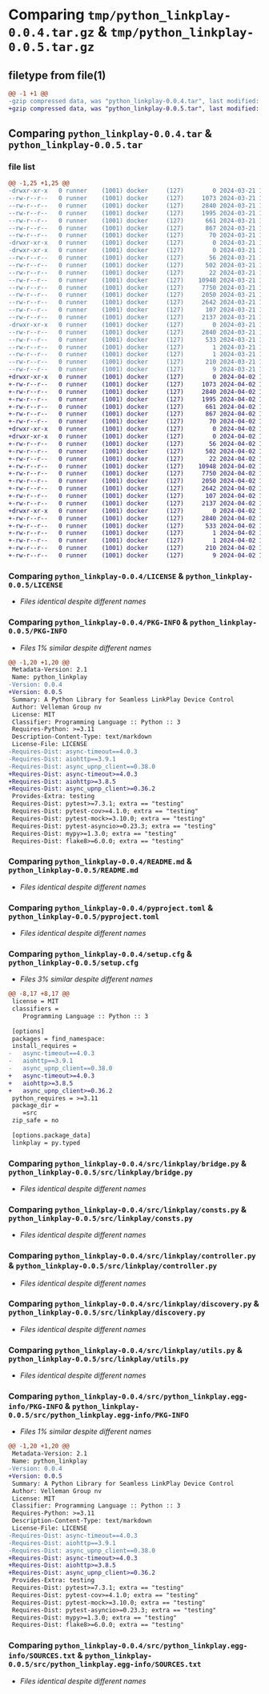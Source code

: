 # Comparing `tmp/python_linkplay-0.0.4.tar.gz` & `tmp/python_linkplay-0.0.5.tar.gz`

## filetype from file(1)

```diff
@@ -1 +1 @@
-gzip compressed data, was "python_linkplay-0.0.4.tar", last modified: Thu Mar 21 10:53:21 2024, max compression
+gzip compressed data, was "python_linkplay-0.0.5.tar", last modified: Tue Apr  2 12:26:12 2024, max compression
```

## Comparing `python_linkplay-0.0.4.tar` & `python_linkplay-0.0.5.tar`

### file list

```diff
@@ -1,25 +1,25 @@
-drwxr-xr-x   0 runner    (1001) docker     (127)        0 2024-03-21 10:53:21.446751 python_linkplay-0.0.4/
--rw-r--r--   0 runner    (1001) docker     (127)     1073 2024-03-21 10:53:17.000000 python_linkplay-0.0.4/LICENSE
--rw-r--r--   0 runner    (1001) docker     (127)     2840 2024-03-21 10:53:21.446751 python_linkplay-0.0.4/PKG-INFO
--rw-r--r--   0 runner    (1001) docker     (127)     1995 2024-03-21 10:53:17.000000 python_linkplay-0.0.4/README.md
--rw-r--r--   0 runner    (1001) docker     (127)      661 2024-03-21 10:53:17.000000 python_linkplay-0.0.4/pyproject.toml
--rw-r--r--   0 runner    (1001) docker     (127)      867 2024-03-21 10:53:21.446751 python_linkplay-0.0.4/setup.cfg
--rw-r--r--   0 runner    (1001) docker     (127)       70 2024-03-21 10:53:17.000000 python_linkplay-0.0.4/setup.py
-drwxr-xr-x   0 runner    (1001) docker     (127)        0 2024-03-21 10:53:21.438751 python_linkplay-0.0.4/src/
-drwxr-xr-x   0 runner    (1001) docker     (127)        0 2024-03-21 10:53:21.442751 python_linkplay-0.0.4/src/linkplay/
--rw-r--r--   0 runner    (1001) docker     (127)       56 2024-03-21 10:53:17.000000 python_linkplay-0.0.4/src/linkplay/__init__.py
--rw-r--r--   0 runner    (1001) docker     (127)      502 2024-03-21 10:53:17.000000 python_linkplay-0.0.4/src/linkplay/__main__.py
--rw-r--r--   0 runner    (1001) docker     (127)       22 2024-03-21 10:53:17.000000 python_linkplay-0.0.4/src/linkplay/__version__.py
--rw-r--r--   0 runner    (1001) docker     (127)    10948 2024-03-21 10:53:17.000000 python_linkplay-0.0.4/src/linkplay/bridge.py
--rw-r--r--   0 runner    (1001) docker     (127)     7750 2024-03-21 10:53:17.000000 python_linkplay-0.0.4/src/linkplay/consts.py
--rw-r--r--   0 runner    (1001) docker     (127)     2050 2024-03-21 10:53:17.000000 python_linkplay-0.0.4/src/linkplay/controller.py
--rw-r--r--   0 runner    (1001) docker     (127)     2642 2024-03-21 10:53:17.000000 python_linkplay-0.0.4/src/linkplay/discovery.py
--rw-r--r--   0 runner    (1001) docker     (127)      107 2024-03-21 10:53:17.000000 python_linkplay-0.0.4/src/linkplay/exceptions.py
--rw-r--r--   0 runner    (1001) docker     (127)     2137 2024-03-21 10:53:17.000000 python_linkplay-0.0.4/src/linkplay/utils.py
-drwxr-xr-x   0 runner    (1001) docker     (127)        0 2024-03-21 10:53:21.442751 python_linkplay-0.0.4/src/python_linkplay.egg-info/
--rw-r--r--   0 runner    (1001) docker     (127)     2840 2024-03-21 10:53:21.000000 python_linkplay-0.0.4/src/python_linkplay.egg-info/PKG-INFO
--rw-r--r--   0 runner    (1001) docker     (127)      533 2024-03-21 10:53:21.000000 python_linkplay-0.0.4/src/python_linkplay.egg-info/SOURCES.txt
--rw-r--r--   0 runner    (1001) docker     (127)        1 2024-03-21 10:53:21.000000 python_linkplay-0.0.4/src/python_linkplay.egg-info/dependency_links.txt
--rw-r--r--   0 runner    (1001) docker     (127)        1 2024-03-21 10:53:21.000000 python_linkplay-0.0.4/src/python_linkplay.egg-info/not-zip-safe
--rw-r--r--   0 runner    (1001) docker     (127)      210 2024-03-21 10:53:21.000000 python_linkplay-0.0.4/src/python_linkplay.egg-info/requires.txt
--rw-r--r--   0 runner    (1001) docker     (127)        9 2024-03-21 10:53:21.000000 python_linkplay-0.0.4/src/python_linkplay.egg-info/top_level.txt
+drwxr-xr-x   0 runner    (1001) docker     (127)        0 2024-04-02 12:26:12.514842 python_linkplay-0.0.5/
+-rw-r--r--   0 runner    (1001) docker     (127)     1073 2024-04-02 12:26:08.000000 python_linkplay-0.0.5/LICENSE
+-rw-r--r--   0 runner    (1001) docker     (127)     2840 2024-04-02 12:26:12.510842 python_linkplay-0.0.5/PKG-INFO
+-rw-r--r--   0 runner    (1001) docker     (127)     1995 2024-04-02 12:26:08.000000 python_linkplay-0.0.5/README.md
+-rw-r--r--   0 runner    (1001) docker     (127)      661 2024-04-02 12:26:08.000000 python_linkplay-0.0.5/pyproject.toml
+-rw-r--r--   0 runner    (1001) docker     (127)      867 2024-04-02 12:26:12.514842 python_linkplay-0.0.5/setup.cfg
+-rw-r--r--   0 runner    (1001) docker     (127)       70 2024-04-02 12:26:08.000000 python_linkplay-0.0.5/setup.py
+drwxr-xr-x   0 runner    (1001) docker     (127)        0 2024-04-02 12:26:12.506842 python_linkplay-0.0.5/src/
+drwxr-xr-x   0 runner    (1001) docker     (127)        0 2024-04-02 12:26:12.510842 python_linkplay-0.0.5/src/linkplay/
+-rw-r--r--   0 runner    (1001) docker     (127)       56 2024-04-02 12:26:08.000000 python_linkplay-0.0.5/src/linkplay/__init__.py
+-rw-r--r--   0 runner    (1001) docker     (127)      502 2024-04-02 12:26:08.000000 python_linkplay-0.0.5/src/linkplay/__main__.py
+-rw-r--r--   0 runner    (1001) docker     (127)       22 2024-04-02 12:26:08.000000 python_linkplay-0.0.5/src/linkplay/__version__.py
+-rw-r--r--   0 runner    (1001) docker     (127)    10948 2024-04-02 12:26:08.000000 python_linkplay-0.0.5/src/linkplay/bridge.py
+-rw-r--r--   0 runner    (1001) docker     (127)     7750 2024-04-02 12:26:08.000000 python_linkplay-0.0.5/src/linkplay/consts.py
+-rw-r--r--   0 runner    (1001) docker     (127)     2050 2024-04-02 12:26:08.000000 python_linkplay-0.0.5/src/linkplay/controller.py
+-rw-r--r--   0 runner    (1001) docker     (127)     2642 2024-04-02 12:26:08.000000 python_linkplay-0.0.5/src/linkplay/discovery.py
+-rw-r--r--   0 runner    (1001) docker     (127)      107 2024-04-02 12:26:08.000000 python_linkplay-0.0.5/src/linkplay/exceptions.py
+-rw-r--r--   0 runner    (1001) docker     (127)     2137 2024-04-02 12:26:08.000000 python_linkplay-0.0.5/src/linkplay/utils.py
+drwxr-xr-x   0 runner    (1001) docker     (127)        0 2024-04-02 12:26:12.510842 python_linkplay-0.0.5/src/python_linkplay.egg-info/
+-rw-r--r--   0 runner    (1001) docker     (127)     2840 2024-04-02 12:26:12.000000 python_linkplay-0.0.5/src/python_linkplay.egg-info/PKG-INFO
+-rw-r--r--   0 runner    (1001) docker     (127)      533 2024-04-02 12:26:12.000000 python_linkplay-0.0.5/src/python_linkplay.egg-info/SOURCES.txt
+-rw-r--r--   0 runner    (1001) docker     (127)        1 2024-04-02 12:26:12.000000 python_linkplay-0.0.5/src/python_linkplay.egg-info/dependency_links.txt
+-rw-r--r--   0 runner    (1001) docker     (127)        1 2024-04-02 12:26:12.000000 python_linkplay-0.0.5/src/python_linkplay.egg-info/not-zip-safe
+-rw-r--r--   0 runner    (1001) docker     (127)      210 2024-04-02 12:26:12.000000 python_linkplay-0.0.5/src/python_linkplay.egg-info/requires.txt
+-rw-r--r--   0 runner    (1001) docker     (127)        9 2024-04-02 12:26:12.000000 python_linkplay-0.0.5/src/python_linkplay.egg-info/top_level.txt
```

### Comparing `python_linkplay-0.0.4/LICENSE` & `python_linkplay-0.0.5/LICENSE`

 * *Files identical despite different names*

### Comparing `python_linkplay-0.0.4/PKG-INFO` & `python_linkplay-0.0.5/PKG-INFO`

 * *Files 1% similar despite different names*

```diff
@@ -1,20 +1,20 @@
 Metadata-Version: 2.1
 Name: python_linkplay
-Version: 0.0.4
+Version: 0.0.5
 Summary: A Python Library for Seamless LinkPlay Device Control
 Author: Velleman Group nv
 License: MIT
 Classifier: Programming Language :: Python :: 3
 Requires-Python: >=3.11
 Description-Content-Type: text/markdown
 License-File: LICENSE
-Requires-Dist: async-timeout==4.0.3
-Requires-Dist: aiohttp==3.9.1
-Requires-Dist: async_upnp_client==0.38.0
+Requires-Dist: async-timeout>=4.0.3
+Requires-Dist: aiohttp>=3.8.5
+Requires-Dist: async_upnp_client>=0.36.2
 Provides-Extra: testing
 Requires-Dist: pytest>=7.3.1; extra == "testing"
 Requires-Dist: pytest-cov>=4.1.0; extra == "testing"
 Requires-Dist: pytest-mock>=3.10.0; extra == "testing"
 Requires-Dist: pytest-asyncio>=0.23.3; extra == "testing"
 Requires-Dist: mypy>=1.3.0; extra == "testing"
 Requires-Dist: flake8>=6.0.0; extra == "testing"
```

### Comparing `python_linkplay-0.0.4/README.md` & `python_linkplay-0.0.5/README.md`

 * *Files identical despite different names*

### Comparing `python_linkplay-0.0.4/pyproject.toml` & `python_linkplay-0.0.5/pyproject.toml`

 * *Files identical despite different names*

### Comparing `python_linkplay-0.0.4/setup.cfg` & `python_linkplay-0.0.5/setup.cfg`

 * *Files 3% similar despite different names*

```diff
@@ -8,17 +8,17 @@
 license = MIT
 classifiers = 
 	Programming Language :: Python :: 3
 
 [options]
 packages = find_namespace:
 install_requires = 
-	async-timeout==4.0.3
-	aiohttp==3.9.1
-	async_upnp_client==0.38.0
+	async-timeout>=4.0.3
+	aiohttp>=3.8.5
+	async_upnp_client>=0.36.2
 python_requires = >=3.11
 package_dir = 
 	=src
 zip_safe = no
 
 [options.package_data]
 linkplay = py.typed
```

### Comparing `python_linkplay-0.0.4/src/linkplay/bridge.py` & `python_linkplay-0.0.5/src/linkplay/bridge.py`

 * *Files identical despite different names*

### Comparing `python_linkplay-0.0.4/src/linkplay/consts.py` & `python_linkplay-0.0.5/src/linkplay/consts.py`

 * *Files identical despite different names*

### Comparing `python_linkplay-0.0.4/src/linkplay/controller.py` & `python_linkplay-0.0.5/src/linkplay/controller.py`

 * *Files identical despite different names*

### Comparing `python_linkplay-0.0.4/src/linkplay/discovery.py` & `python_linkplay-0.0.5/src/linkplay/discovery.py`

 * *Files identical despite different names*

### Comparing `python_linkplay-0.0.4/src/linkplay/utils.py` & `python_linkplay-0.0.5/src/linkplay/utils.py`

 * *Files identical despite different names*

### Comparing `python_linkplay-0.0.4/src/python_linkplay.egg-info/PKG-INFO` & `python_linkplay-0.0.5/src/python_linkplay.egg-info/PKG-INFO`

 * *Files 1% similar despite different names*

```diff
@@ -1,20 +1,20 @@
 Metadata-Version: 2.1
 Name: python_linkplay
-Version: 0.0.4
+Version: 0.0.5
 Summary: A Python Library for Seamless LinkPlay Device Control
 Author: Velleman Group nv
 License: MIT
 Classifier: Programming Language :: Python :: 3
 Requires-Python: >=3.11
 Description-Content-Type: text/markdown
 License-File: LICENSE
-Requires-Dist: async-timeout==4.0.3
-Requires-Dist: aiohttp==3.9.1
-Requires-Dist: async_upnp_client==0.38.0
+Requires-Dist: async-timeout>=4.0.3
+Requires-Dist: aiohttp>=3.8.5
+Requires-Dist: async_upnp_client>=0.36.2
 Provides-Extra: testing
 Requires-Dist: pytest>=7.3.1; extra == "testing"
 Requires-Dist: pytest-cov>=4.1.0; extra == "testing"
 Requires-Dist: pytest-mock>=3.10.0; extra == "testing"
 Requires-Dist: pytest-asyncio>=0.23.3; extra == "testing"
 Requires-Dist: mypy>=1.3.0; extra == "testing"
 Requires-Dist: flake8>=6.0.0; extra == "testing"
```

### Comparing `python_linkplay-0.0.4/src/python_linkplay.egg-info/SOURCES.txt` & `python_linkplay-0.0.5/src/python_linkplay.egg-info/SOURCES.txt`

 * *Files identical despite different names*

